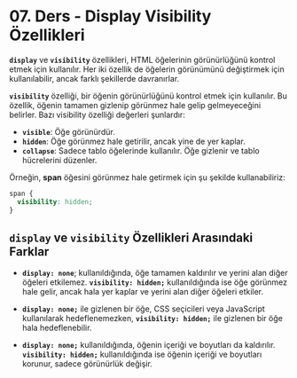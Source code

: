 # 07. Ders - Display Visibility Özellikleri

**`display`** ve **`visibility`** özellikleri, HTML öğelerinin görünürlüğünü kontrol etmek için kullanılır. Her iki özellik de öğelerin görünümünü değiştirmek için kullanılabilir, ancak farklı şekillerde davranırlar.

**`visibility`** özelliği, bir öğenin görünürlüğünü kontrol etmek için kullanılır. Bu özellik, öğenin tamamen gizlenip görünmez hale gelip gelmeyeceğini belirler. Bazı visibility özelliği değerleri şunlardır:

* **`visible`**: Öğe görünürdür.
* **`hidden`**: Öğe görünmez hale getirilir, ancak yine de yer kaplar.
* **`collapse`**: Sadece tablo öğelerinde kullanılır. Öğe gizlenir ve tablo hücrelerini düzenler.

Örneğin, **span** öğesini görünmez hale getirmek için şu şekilde kullanabiliriz:

~~~ CSS
span {
  visibility: hidden;
}
~~~

## **`display`** ve **`visibility`** Özellikleri Arasındaki Farklar

* **`display: none`**; kullanıldığında, öğe tamamen kaldırılır ve yerini alan diğer öğeleri etkilemez. **`visibility: hidden;`** kullanıldığında ise öğe görünmez hale gelir, ancak hala yer kaplar ve yerini alan diğer öğeleri etkiler.

* **`display: none;`** ile gizlenen bir öğe, CSS seçicileri veya JavaScript kullanılarak hedeflenemezken, **`visibility: hidden;`** ile gizlenen bir öğe hala hedeflenebilir.

* **`display: none;`** kullanıldığında, öğenin içeriği ve boyutları da kaldırılır. **`visibility: hidden;`** kullanıldığında ise öğenin içeriği ve boyutları korunur, sadece görünürlük değişir.